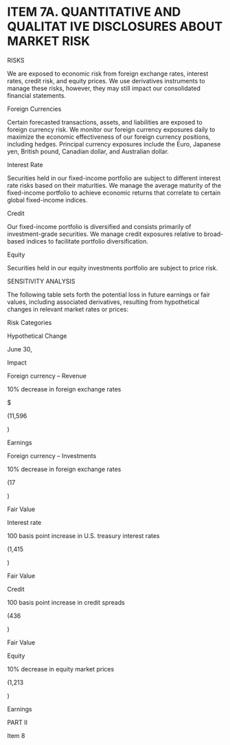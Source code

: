 # ITEM 7A. QUANTITATIVE AND QUALITAT IVE DISCLOSURES ABOUT MARKET RISK

RISKS 

We are exposed to economic risk from foreign exchange rates, interest rates, credit risk, and equity prices. We use derivatives instruments to manage these risks, however, they may still impact our consolidated financial statements. 

Foreign Currencies 

Certain forecasted transactions, assets, and liabilities are exposed to foreign currency risk. We monitor our foreign currency exposures daily to maximize the economic effectiveness of our foreign currency positions, including hedges. Principal currency exposures include the Euro, Japanese yen, British pound, Canadian dollar, and Australian dollar. 

Interest Rate 

Securities held in our fixed-income portfolio are subject to different interest rate risks based on their maturities. We manage the average maturity of the fixed-income portfolio to achieve economic returns that correlate to certain global fixed-income indices. 

Credit 

Our fixed-income portfolio is diversified and consists primarily of investment-grade securities. We manage credit exposures relative to broad-based indices to facilitate portfolio diversification. 

Equity 

Securities held in our equity investments portfolio are subject to price risk. 

SENSITIVITY ANALYSIS 

The following table sets forth the potential loss in future earnings or fair values, including associated derivatives, resulting from hypothetical changes in relevant market rates or prices: 

Risk Categories 

Hypothetical Change 

June 30, 

Impact 

Foreign currency – Revenue 

10% decrease in foreign exchange rates 

$ 

(11,596 

) 

Earnings 

Foreign currency – Investments 

10% decrease in foreign exchange rates 

(17 

) 

Fair Value 

Interest rate 

100 basis point increase in U.S. treasury interest rates 

(1,415 

) 

Fair Value 

Credit 

100 basis point increase in credit spreads 

(436 

) 

Fair Value 

Equity 

10% decrease in equity market prices 

(1,213 

) 

Earnings 

PART II 

Item 8
